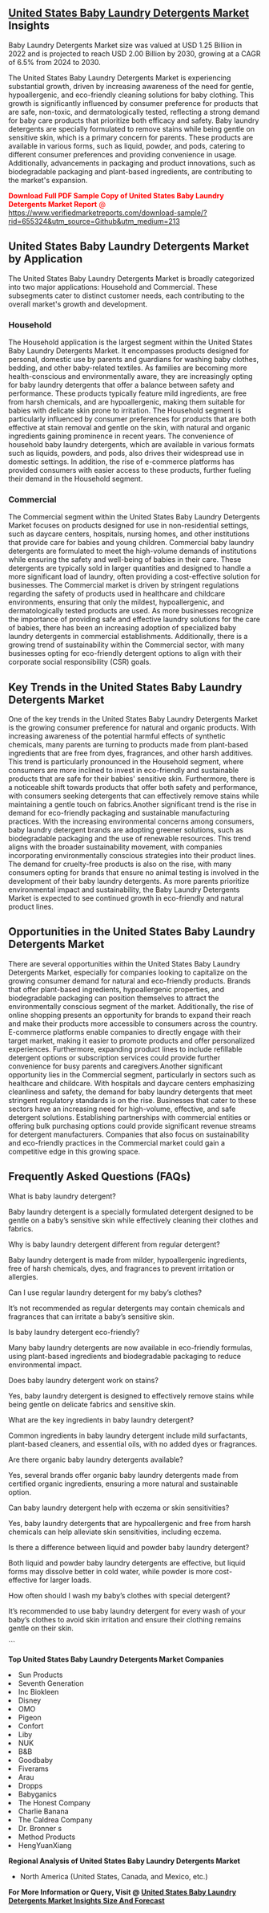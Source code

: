 <h2><a href="https://www.verifiedmarketreports.com/download-sample/?rid=655324&amp;utm_source=Github&amp;utm_medium=213" target="_blank">United States Baby Laundry Detergents Market</a> Insights</h2><p>Baby Laundry Detergents Market size was valued at USD 1.25 Billion in 2022 and is projected to reach USD 2.00 Billion by 2030, growing at a CAGR of 6.5% from 2024 to 2030.</p><p><p>The United States Baby Laundry Detergents Market is experiencing substantial growth, driven by increasing awareness of the need for gentle, hypoallergenic, and eco-friendly cleaning solutions for baby clothing. This growth is significantly influenced by consumer preference for products that are safe, non-toxic, and dermatologically tested, reflecting a strong demand for baby care products that prioritize both efficacy and safety. Baby laundry detergents are specially formulated to remove stains while being gentle on sensitive skin, which is a primary concern for parents. These products are available in various forms, such as liquid, powder, and pods, catering to different consumer preferences and providing convenience in usage. Additionally, advancements in packaging and product innovations, such as biodegradable packaging and plant-based ingredients, are contributing to the market's expansion. <p><span class=""><span style="color: #ff0000;"><strong>Download Full PDF Sample Copy of United States Baby Laundry Detergents Market Report</strong> @ </span><a href="https://www.verifiedmarketreports.com/download-sample/?rid=655324&amp;utm_source=Github&amp;utm_medium=213" target="_blank">https://www.verifiedmarketreports.com/download-sample/?rid=655324&amp;utm_source=Github&amp;utm_medium=213</a></span></p></p><h2>United States Baby Laundry Detergents Market by Application</h2><p>The United States Baby Laundry Detergents Market is broadly categorized into two major applications: Household and Commercial. These subsegments cater to distinct customer needs, each contributing to the overall market's growth and development.</p><h3>Household</h3><p>The Household application is the largest segment within the United States Baby Laundry Detergents Market. It encompasses products designed for personal, domestic use by parents and guardians for washing baby clothes, bedding, and other baby-related textiles. As families are becoming more health-conscious and environmentally aware, they are increasingly opting for baby laundry detergents that offer a balance between safety and performance. These products typically feature mild ingredients, are free from harsh chemicals, and are hypoallergenic, making them suitable for babies with delicate skin prone to irritation. The Household segment is particularly influenced by consumer preferences for products that are both effective at stain removal and gentle on the skin, with natural and organic ingredients gaining prominence in recent years. The convenience of household baby laundry detergents, which are available in various formats such as liquids, powders, and pods, also drives their widespread use in domestic settings. In addition, the rise of e-commerce platforms has provided consumers with easier access to these products, further fueling their demand in the Household segment.</p><h3>Commercial</h3><p>The Commercial segment within the United States Baby Laundry Detergents Market focuses on products designed for use in non-residential settings, such as daycare centers, hospitals, nursing homes, and other institutions that provide care for babies and young children. Commercial baby laundry detergents are formulated to meet the high-volume demands of institutions while ensuring the safety and well-being of babies in their care. These detergents are typically sold in larger quantities and designed to handle a more significant load of laundry, often providing a cost-effective solution for businesses. The Commercial market is driven by stringent regulations regarding the safety of products used in healthcare and childcare environments, ensuring that only the mildest, hypoallergenic, and dermatologically tested products are used. As more businesses recognize the importance of providing safe and effective laundry solutions for the care of babies, there has been an increasing adoption of specialized baby laundry detergents in commercial establishments. Additionally, there is a growing trend of sustainability within the Commercial sector, with many businesses opting for eco-friendly detergent options to align with their corporate social responsibility (CSR) goals.</p><h2>Key Trends in the United States Baby Laundry Detergents Market</h2><p>One of the key trends in the United States Baby Laundry Detergents Market is the growing consumer preference for natural and organic products. With increasing awareness of the potential harmful effects of synthetic chemicals, many parents are turning to products made from plant-based ingredients that are free from dyes, fragrances, and other harsh additives. This trend is particularly pronounced in the Household segment, where consumers are more inclined to invest in eco-friendly and sustainable products that are safe for their babies' sensitive skin. Furthermore, there is a noticeable shift towards products that offer both safety and performance, with consumers seeking detergents that can effectively remove stains while maintaining a gentle touch on fabrics.Another significant trend is the rise in demand for eco-friendly packaging and sustainable manufacturing practices. With the increasing environmental concerns among consumers, baby laundry detergent brands are adopting greener solutions, such as biodegradable packaging and the use of renewable resources. This trend aligns with the broader sustainability movement, with companies incorporating environmentally conscious strategies into their product lines. The demand for cruelty-free products is also on the rise, with many consumers opting for brands that ensure no animal testing is involved in the development of their baby laundry detergents. As more parents prioritize environmental impact and sustainability, the Baby Laundry Detergents Market is expected to see continued growth in eco-friendly and natural product lines.</p><h2>Opportunities in the United States Baby Laundry Detergents Market</h2><p>There are several opportunities within the United States Baby Laundry Detergents Market, especially for companies looking to capitalize on the growing consumer demand for natural and eco-friendly products. Brands that offer plant-based ingredients, hypoallergenic properties, and biodegradable packaging can position themselves to attract the environmentally conscious segment of the market. Additionally, the rise of online shopping presents an opportunity for brands to expand their reach and make their products more accessible to consumers across the country. E-commerce platforms enable companies to directly engage with their target market, making it easier to promote products and offer personalized experiences. Furthermore, expanding product lines to include refillable detergent options or subscription services could provide further convenience for busy parents and caregivers.Another significant opportunity lies in the Commercial segment, particularly in sectors such as healthcare and childcare. With hospitals and daycare centers emphasizing cleanliness and safety, the demand for baby laundry detergents that meet stringent regulatory standards is on the rise. Businesses that cater to these sectors have an increasing need for high-volume, effective, and safe detergent solutions. Establishing partnerships with commercial entities or offering bulk purchasing options could provide significant revenue streams for detergent manufacturers. Companies that also focus on sustainability and eco-friendly practices in the Commercial market could gain a competitive edge in this growing space.</p><h2>Frequently Asked Questions (FAQs)</h2><p>What is baby laundry detergent?</p><p>Baby laundry detergent is a specially formulated detergent designed to be gentle on a baby’s sensitive skin while effectively cleaning their clothes and fabrics.</p><p>Why is baby laundry detergent different from regular detergent?</p><p>Baby laundry detergent is made from milder, hypoallergenic ingredients, free of harsh chemicals, dyes, and fragrances to prevent irritation or allergies.</p><p>Can I use regular laundry detergent for my baby’s clothes?</p><p>It’s not recommended as regular detergents may contain chemicals and fragrances that can irritate a baby’s sensitive skin.</p><p>Is baby laundry detergent eco-friendly?</p><p>Many baby laundry detergents are now available in eco-friendly formulas, using plant-based ingredients and biodegradable packaging to reduce environmental impact.</p><p>Does baby laundry detergent work on stains?</p><p>Yes, baby laundry detergent is designed to effectively remove stains while being gentle on delicate fabrics and sensitive skin.</p><p>What are the key ingredients in baby laundry detergent?</p><p>Common ingredients in baby laundry detergent include mild surfactants, plant-based cleaners, and essential oils, with no added dyes or fragrances.</p><p>Are there organic baby laundry detergents available?</p><p>Yes, several brands offer organic baby laundry detergents made from certified organic ingredients, ensuring a more natural and sustainable option.</p><p>Can baby laundry detergent help with eczema or skin sensitivities?</p><p>Yes, baby laundry detergents that are hypoallergenic and free from harsh chemicals can help alleviate skin sensitivities, including eczema.</p><p>Is there a difference between liquid and powder baby laundry detergent?</p><p>Both liquid and powder baby laundry detergents are effective, but liquid forms may dissolve better in cold water, while powder is more cost-effective for larger loads.</p><p>How often should I wash my baby’s clothes with special detergent?</p><p>It’s recommended to use baby laundry detergent for every wash of your baby’s clothes to avoid skin irritation and ensure their clothing remains gentle on their skin.</p>```</p><p><strong>Top United States Baby Laundry Detergents Market Companies</strong></p><div data-test-id=""><p><li>Sun Products</li><li> Seventh Generation</li><li> Inc Biokleen</li><li> Disney</li><li> OMO</li><li> Pigeon</li><li> Confort</li><li> Liby</li><li> NUK</li><li> B&B</li><li> Goodbaby</li><li> Fiverams</li><li> Arau</li><li> Dropps</li><li> Babyganics</li><li> The Honest Company</li><li> Charlie Banana</li><li> The Caldrea Company</li><li> Dr. Bronner s</li><li> Method Products</li><li> HengYuanXiang</li></p><div><strong>Regional Analysis of&nbsp;United States Baby Laundry Detergents Market</strong></div><ul><li dir="ltr"><p dir="ltr">North America&nbsp;(United States, Canada, and Mexico, etc.)</p></li></ul><p><strong>For More Information or Query, Visit @&nbsp;</strong><strong><a href="https://www.verifiedmarketreports.com/product/baby-laundry-detergents-market/?utm_source=Github&amp;utm_medium=213" target="_blank">United States Baby Laundry Detergents Market Insights Size And Forecast</a></strong></p></div>
